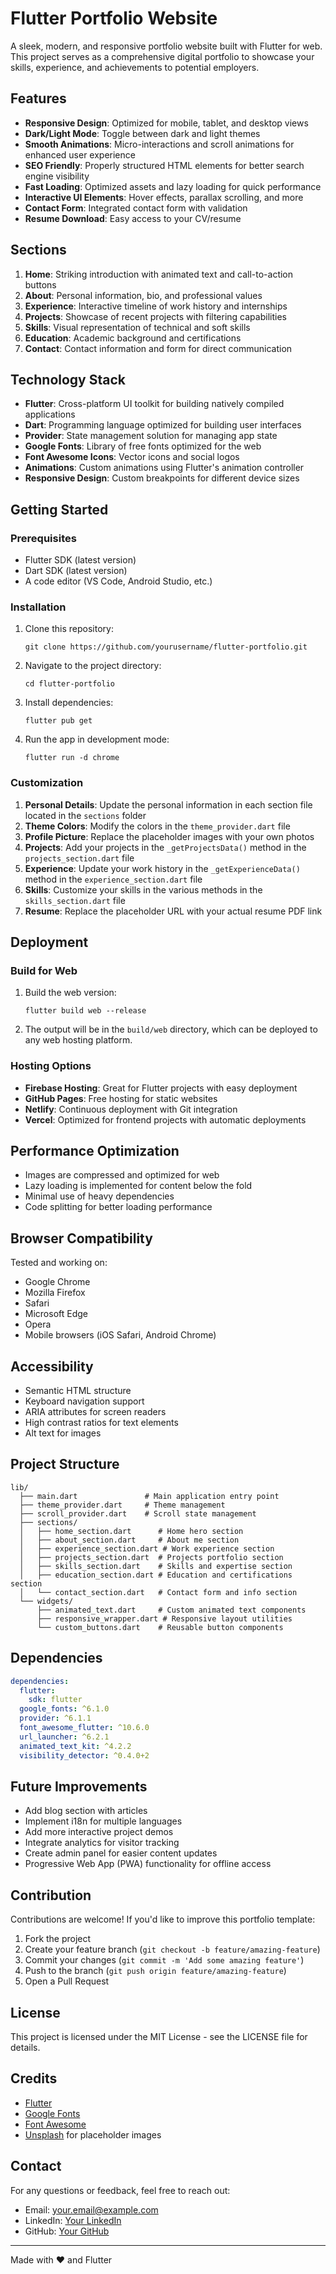 # Flutter Portfolio Website

A sleek, modern, and responsive portfolio website built with Flutter for web. This project serves as a comprehensive digital portfolio to showcase your skills, experience, and achievements to potential employers.

## Features

- **Responsive Design**: Optimized for mobile, tablet, and desktop views
- **Dark/Light Mode**: Toggle between dark and light themes
- **Smooth Animations**: Micro-interactions and scroll animations for enhanced user experience
- **SEO Friendly**: Properly structured HTML elements for better search engine visibility
- **Fast Loading**: Optimized assets and lazy loading for quick performance
- **Interactive UI Elements**: Hover effects, parallax scrolling, and more
- **Contact Form**: Integrated contact form with validation
- **Resume Download**: Easy access to your CV/resume

## Sections

1. **Home**: Striking introduction with animated text and call-to-action buttons
2. **About**: Personal information, bio, and professional values
3. **Experience**: Interactive timeline of work history and internships
4. **Projects**: Showcase of recent projects with filtering capabilities
5. **Skills**: Visual representation of technical and soft skills
6. **Education**: Academic background and certifications
7. **Contact**: Contact information and form for direct communication

## Technology Stack

- **Flutter**: Cross-platform UI toolkit for building natively compiled applications
- **Dart**: Programming language optimized for building user interfaces
- **Provider**: State management solution for managing app state
- **Google Fonts**: Library of free fonts optimized for the web
- **Font Awesome Icons**: Vector icons and social logos
- **Animations**: Custom animations using Flutter's animation controller
- **Responsive Design**: Custom breakpoints for different device sizes

## Getting Started

### Prerequisites

- Flutter SDK (latest version)
- Dart SDK (latest version)
- A code editor (VS Code, Android Studio, etc.)

### Installation

1. Clone this repository:
   ```
   git clone https://github.com/yourusername/flutter-portfolio.git
   ```

2. Navigate to the project directory:
   ```
   cd flutter-portfolio
   ```

3. Install dependencies:
   ```
   flutter pub get
   ```

4. Run the app in development mode:
   ```
   flutter run -d chrome
   ```

### Customization

1. **Personal Details**: Update the personal information in each section file located in the `sections` folder
2. **Theme Colors**: Modify the colors in the `theme_provider.dart` file
3. **Profile Picture**: Replace the placeholder images with your own photos
4. **Projects**: Add your projects in the `_getProjectsData()` method in the `projects_section.dart` file
5. **Experience**: Update your work history in the `_getExperienceData()` method in the `experience_section.dart` file
6. **Skills**: Customize your skills in the various methods in the `skills_section.dart` file
7. **Resume**: Replace the placeholder URL with your actual resume PDF link

## Deployment

### Build for Web

1. Build the web version:
   ```
   flutter build web --release
   ```

2. The output will be in the `build/web` directory, which can be deployed to any web hosting platform.

### Hosting Options

- **Firebase Hosting**: Great for Flutter projects with easy deployment
- **GitHub Pages**: Free hosting for static websites
- **Netlify**: Continuous deployment with Git integration
- **Vercel**: Optimized for frontend projects with automatic deployments

## Performance Optimization

- Images are compressed and optimized for web
- Lazy loading is implemented for content below the fold
- Minimal use of heavy dependencies
- Code splitting for better loading performance

## Browser Compatibility

Tested and working on:
- Google Chrome
- Mozilla Firefox
- Safari
- Microsoft Edge
- Opera
- Mobile browsers (iOS Safari, Android Chrome)

## Accessibility

- Semantic HTML structure
- Keyboard navigation support
- ARIA attributes for screen readers
- High contrast ratios for text elements
- Alt text for images

## Project Structure

```
lib/
  ├── main.dart               # Main application entry point
  ├── theme_provider.dart     # Theme management
  ├── scroll_provider.dart    # Scroll state management
  ├── sections/
  │   ├── home_section.dart      # Home hero section
  │   ├── about_section.dart     # About me section
  │   ├── experience_section.dart # Work experience section
  │   ├── projects_section.dart  # Projects portfolio section
  │   ├── skills_section.dart    # Skills and expertise section
  │   ├── education_section.dart # Education and certifications section
  │   └── contact_section.dart   # Contact form and info section
  └── widgets/
      ├── animated_text.dart     # Custom animated text components
      ├── responsive_wrapper.dart # Responsive layout utilities
      └── custom_buttons.dart    # Reusable button components
```

## Dependencies

```yaml
dependencies:
  flutter:
    sdk: flutter
  google_fonts: ^6.1.0
  provider: ^6.1.1
  font_awesome_flutter: ^10.6.0
  url_launcher: ^6.2.1
  animated_text_kit: ^4.2.2
  visibility_detector: ^0.4.0+2
```

## Future Improvements

- Add blog section with articles
- Implement i18n for multiple languages
- Add more interactive project demos
- Integrate analytics for visitor tracking
- Create admin panel for easier content updates
- Progressive Web App (PWA) functionality for offline access

## Contribution

Contributions are welcome! If you'd like to improve this portfolio template:

1. Fork the project
2. Create your feature branch (`git checkout -b feature/amazing-feature`)
3. Commit your changes (`git commit -m 'Add some amazing feature'`)
4. Push to the branch (`git push origin feature/amazing-feature`)
5. Open a Pull Request

## License

This project is licensed under the MIT License - see the LICENSE file for details.

## Credits

- [Flutter](https://flutter.dev/)
- [Google Fonts](https://fonts.google.com/)
- [Font Awesome](https://fontawesome.com/)
- [Unsplash](https://unsplash.com/) for placeholder images

## Contact

For any questions or feedback, feel free to reach out:

- Email: your.email@example.com
- LinkedIn: [Your LinkedIn](https://linkedin.com/in/yourusername)
- GitHub: [Your GitHub](https://github.com/yourusername)

---

Made with ❤️ and Flutter

